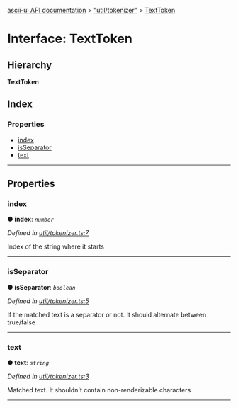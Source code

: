 [ascii-ui API documentation](../README.md) > ["util/tokenizer"](../modules/_util_tokenizer_.md) > [TextToken](../interfaces/_util_tokenizer_.texttoken.md)

# Interface: TextToken

## Hierarchy

**TextToken**

## Index

### Properties

* [index](_util_tokenizer_.texttoken.md#index)
* [isSeparator](_util_tokenizer_.texttoken.md#isseparator)
* [text](_util_tokenizer_.texttoken.md#text)

---

## Properties

<a id="index"></a>

###  index

**● index**: *`number`*

*Defined in [util/tokenizer.ts:7](https://github.com/danikaze/ascii-ui/blob/da18f7c/src/util/tokenizer.ts#L7)*

Index of the string where it starts

___
<a id="isseparator"></a>

###  isSeparator

**● isSeparator**: *`boolean`*

*Defined in [util/tokenizer.ts:5](https://github.com/danikaze/ascii-ui/blob/da18f7c/src/util/tokenizer.ts#L5)*

If the matched text is a separator or not. It should alternate between true/false

___
<a id="text"></a>

###  text

**● text**: *`string`*

*Defined in [util/tokenizer.ts:3](https://github.com/danikaze/ascii-ui/blob/da18f7c/src/util/tokenizer.ts#L3)*

Matched text. It shouldn't contain non-renderizable characters

___

